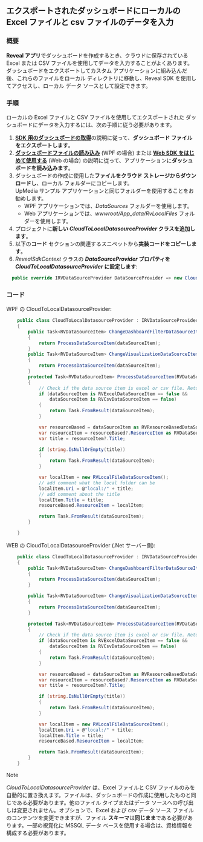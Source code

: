 ## エクスポートされたダッシュボードにローカルの Excel ファイルと csv ファイルのデータを入力

### 概要

**Reveal アプリ**でダッシュボードを作成するとき、クラウドに保存されている Excel または CSV ファイルを使用してデータを入力することがよくあります。   
ダッシュボードをエクスポートしてカスタム アプリケーションに組み込んだ後、これらのファイルをローカル ディレクトリに移動し、Reveal SDK を使用してアクセスし、ローカル データ ソースとして設定できます。

### 手順
ローカルの Excel ファイルと CSV ファイルを使用してエクスポートされた ダッシュボードにデータを入力するには、次の手順に従う必要があります。
1. [**SDK 用のダッシュボードの取得**](~/jp/developer/general/get-dashboards.md)の説明に従って、**ダッシュボード ファイルをエクスポートします**。 
2. [**ダッシュボードファイルの読み込み**](~/jp/developer/desktop-sdk/using-the-desktop-sdk/loading-dashboards.md) (WPF の場合) または [**Web SDK をはじめて使用する**](~/jp/developer/web-sdk/create-first-app.md) (Web の場合) の説明に従って、アプリケーションに**ダッシュボードを読み込みます**。
3. ダッシュボードの作成に使用した**ファイルをクラウド ストレージからダウンロードし**、ローカル フォルダーにコピーします。   
UpMedia サンプル アプリケーションと同じフォルダーを使用することをお勧めします。  
   - WPF アプリケーションでは、*DataSources* フォルダーを使用します。  
   - Web アプリケーションでは、*wwwroot/App_data/RvLocalFiles* フォルダーを使用します。  
4. プロジェクトに**新しい *CloudToLocalDatasourceProvider* クラスを追加します**。  
5. 以下の**コード** セクションの関連するスニペットから**実装コードをコピーします**。
6. *RevealSdkContext* クラスの ***DataSourceProvider* プロパティを *CloudToLocalDatasourceProvider* に設定します**:   

``` csharp
  public override IRVDataSourceProvider DataSourceProvider => new CloudToLocalDatasourceProvider();        
```

### コード
WPF の CloudToLocalDatasourceProvider:
``` csharp
    public class CloudToLocalDatasourceProvider : IRVDataSourceProvider
    {
        public Task<RVDataSourceItem> ChangeDashboardFilterDataSourceItemAsync(RVDashboardFilter filter, RVDataSourceItem dataSourceItem)
        {
            return ProcessDataSourceItem(dataSourceItem);
        }
        public Task<RVDataSourceItem> ChangeVisualizationDataSourceItemAsync(RVVisualization visualization, RVDataSourceItem dataSourceItem)
        {
            return ProcessDataSourceItem(dataSourceItem);
        }
        protected Task<RVDataSourceItem> ProcessDataSourceItem(RVDataSourceItem dataSourceItem)
        {
            // Check if the data source item is excel or csv file. Return the original data source item unchanged if it is not.
            if (dataSourceItem is RVExcelDataSourceItem == false &&
                dataSourceItem is RVCsvDataSourceItem == false)
            {
                return Task.FromResult(dataSourceItem);
            }

            var resourceBased = dataSourceItem as RVResourceBasedDataSourceItem;
            var resourceItem = resourceBased?.ResourceItem as RVDataSourceItem;
            var title = resourceItem?.Title;

            if (string.IsNullOrEmpty(title))
            {
                return Task.FromResult(dataSourceItem);
            }

            var localItem = new RVLocalFileDataSourceItem();
            // add comment what the local folder can be
            localItem.Uri = @"local:/" + title;
            // add comment about the title
            localItem.Title = title;
            resourceBased.ResourceItem = localItem;

            return Task.FromResult(dataSourceItem);
        }

    }
```

WEB の CloudToLocalDatasourceProvider (.Net サーバー側):
``` csharp
    public class CloudToLocalDatasourceProvider : IRVDataSourceProvider
    {
        public Task<RVDataSourceItem> ChangeDashboardFilterDataSourceItemAsync(string userId, string dashboardId, RVDashboardFilter filter, RVDataSourceItem dataSourceItem)
        {
            return ProcessDataSourceItem(dataSourceItem);
        }

        public Task<RVDataSourceItem> ChangeVisualizationDataSourceItemAsync(string userId, string dashboardId, RVVisualization visualization, RVDataSourceItem dataSourceItem)
        {
            return ProcessDataSourceItem(dataSourceItem);
        }

        protected Task<RVDataSourceItem> ProcessDataSourceItem(RVDataSourceItem dataSourceItem)
        {
            // Check if the data source item is excel or csv file. Return the original data source item if not.
            if (dataSourceItem is RVExcelDataSourceItem == false &&
                dataSourceItem is RVCsvDataSourceItem == false)
            {
                return Task.FromResult(dataSourceItem);
            }

            var resourceBased = dataSourceItem as RVResourceBasedDataSourceItem;
            var resourceItem = resourceBased?.ResourceItem as RVDataSourceItem;
            var title = resourceItem?.Title;

            if (string.IsNullOrEmpty(title))
            {
                return Task.FromResult(dataSourceItem);
            }

            var localItem = new RVLocalFileDataSourceItem();
            localItem.Uri = @"local:/" + title;
            localItem.Title = title;
            resourceBased.ResourceItem = localItem;

            return Task.FromResult(dataSourceItem);
        }
    }
```  

  >[!NOTE] 
  >*CloudToLocalDatasourceProvider* は、Excel ファイルと CSV ファイルのみを自動的に置き換えます。ファイルは、ダッシュボードの作成に使用したものと同じである必要があります。他のファイル タイプまたはデータ ソースへの呼び出しは変更されません。オプションで、Excel および csv データ ソース ファイルのコンテンツを変更できますが、ファイル **スキーマ**は**同じまま**である必要があります。一部の視覚化に MSSQL データ ベースを使用する場合は、資格情報を構成する必要があります。